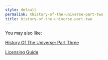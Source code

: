 ```yaml
---
style: default
permalink: Xhistory-of-the-universe-part-two
title: history-of-the-universe-part-two
---
```

You may also like:

[History Of The Universe: Part Three](http://scp-wiki.net/history-of-the-universe-part-three)

[Licensing Guide](http://scp-wiki.net/licensing-guide)
